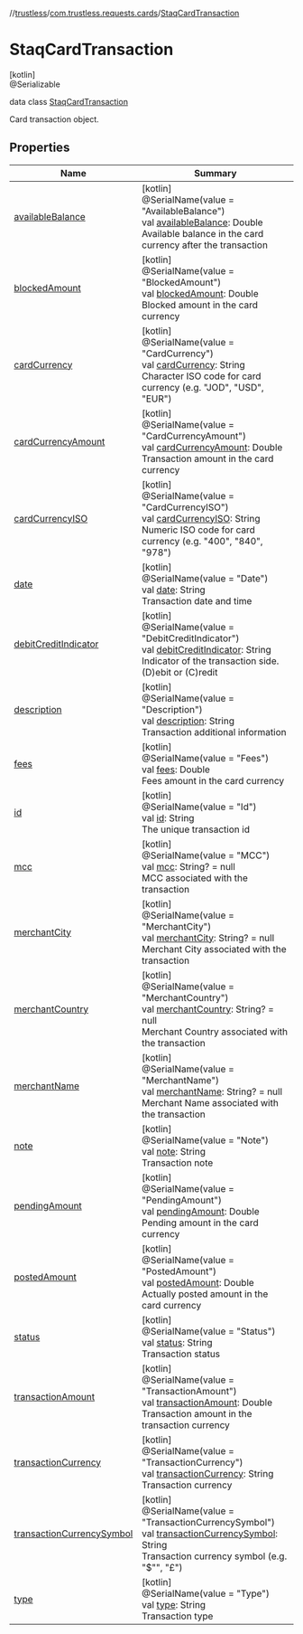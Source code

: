 //[trustless](../../../index.md)/[com.trustless.requests.cards](../index.md)/[StaqCardTransaction](index.md)

# StaqCardTransaction

[kotlin]\
@Serializable

data class [StaqCardTransaction](index.md)

Card transaction object.

## Properties

| Name | Summary |
|---|---|
| [availableBalance](available-balance.md) | [kotlin]<br>@SerialName(value = &quot;AvailableBalance&quot;)<br>val [availableBalance](available-balance.md): Double<br>Available balance in the card currency after the transaction |
| [blockedAmount](blocked-amount.md) | [kotlin]<br>@SerialName(value = &quot;BlockedAmount&quot;)<br>val [blockedAmount](blocked-amount.md): Double<br>Blocked amount in the card currency |
| [cardCurrency](card-currency.md) | [kotlin]<br>@SerialName(value = &quot;CardCurrency&quot;)<br>val [cardCurrency](card-currency.md): String<br>Character ISO code for card currency (e.g. &quot;JOD&quot;, &quot;USD&quot;, &quot;EUR&quot;) |
| [cardCurrencyAmount](card-currency-amount.md) | [kotlin]<br>@SerialName(value = &quot;CardCurrencyAmount&quot;)<br>val [cardCurrencyAmount](card-currency-amount.md): Double<br>Transaction amount in the card currency |
| [cardCurrencyISO](card-currency-i-s-o.md) | [kotlin]<br>@SerialName(value = &quot;CardCurrencyISO&quot;)<br>val [cardCurrencyISO](card-currency-i-s-o.md): String<br>Numeric ISO code for card currency (e.g. &quot;400&quot;, &quot;840&quot;, &quot;978&quot;) |
| [date](date.md) | [kotlin]<br>@SerialName(value = &quot;Date&quot;)<br>val [date](date.md): String<br>Transaction date and time |
| [debitCreditIndicator](debit-credit-indicator.md) | [kotlin]<br>@SerialName(value = &quot;DebitCreditIndicator&quot;)<br>val [debitCreditIndicator](debit-credit-indicator.md): String<br>Indicator of the transaction side. (D)ebit or (C)redit |
| [description](description.md) | [kotlin]<br>@SerialName(value = &quot;Description&quot;)<br>val [description](description.md): String<br>Transaction additional information |
| [fees](fees.md) | [kotlin]<br>@SerialName(value = &quot;Fees&quot;)<br>val [fees](fees.md): Double<br>Fees amount in the card currency |
| [id](id.md) | [kotlin]<br>@SerialName(value = &quot;Id&quot;)<br>val [id](id.md): String<br>The unique transaction id |
| [mcc](mcc.md) | [kotlin]<br>@SerialName(value = &quot;MCC&quot;)<br>val [mcc](mcc.md): String? = null<br>MCC associated with the transaction |
| [merchantCity](merchant-city.md) | [kotlin]<br>@SerialName(value = &quot;MerchantCity&quot;)<br>val [merchantCity](merchant-city.md): String? = null<br>Merchant City associated with the transaction |
| [merchantCountry](merchant-country.md) | [kotlin]<br>@SerialName(value = &quot;MerchantCountry&quot;)<br>val [merchantCountry](merchant-country.md): String? = null<br>Merchant Country associated with the transaction |
| [merchantName](merchant-name.md) | [kotlin]<br>@SerialName(value = &quot;MerchantName&quot;)<br>val [merchantName](merchant-name.md): String? = null<br>Merchant Name associated with the transaction |
| [note](note.md) | [kotlin]<br>@SerialName(value = &quot;Note&quot;)<br>val [note](note.md): String<br>Transaction note |
| [pendingAmount](pending-amount.md) | [kotlin]<br>@SerialName(value = &quot;PendingAmount&quot;)<br>val [pendingAmount](pending-amount.md): Double<br>Pending amount in the card currency |
| [postedAmount](posted-amount.md) | [kotlin]<br>@SerialName(value = &quot;PostedAmount&quot;)<br>val [postedAmount](posted-amount.md): Double<br>Actually posted amount in the card currency |
| [status](status.md) | [kotlin]<br>@SerialName(value = &quot;Status&quot;)<br>val [status](status.md): String<br>Transaction status |
| [transactionAmount](transaction-amount.md) | [kotlin]<br>@SerialName(value = &quot;TransactionAmount&quot;)<br>val [transactionAmount](transaction-amount.md): Double<br>Transaction amount in the transaction currency |
| [transactionCurrency](transaction-currency.md) | [kotlin]<br>@SerialName(value = &quot;TransactionCurrency&quot;)<br>val [transactionCurrency](transaction-currency.md): String<br>Transaction currency |
| [transactionCurrencySymbol](transaction-currency-symbol.md) | [kotlin]<br>@SerialName(value = &quot;TransactionCurrencySymbol&quot;)<br>val [transactionCurrencySymbol](transaction-currency-symbol.md): String<br>Transaction currency symbol (e.g. &quot;$&quot;&quot;, &quot;£&quot;) |
| [type](type.md) | [kotlin]<br>@SerialName(value = &quot;Type&quot;)<br>val [type](type.md): String<br>Transaction type |
